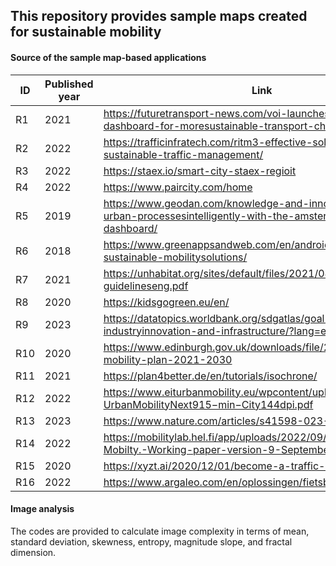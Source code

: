 ## This repository provides sample maps created for sustainable mobility

#### Source of the sample map-based applications

| ID  | Published year | Link                                                                                                                            |
|-----|----------------|---------------------------------------------------------------------------------------------------------------------------------|
| R1  | 2021           | https://futuretransport-news.com/voi-launches-impact-dashboard-for-moresustainable-transport-choices/                          |
| R2  | 2022           | https://trafficinfratech.com/ritm3-effective-solution-for-sustainable-traffic-management/                                       |
| R3  | 2022           | https://staex.io/smart-city-staex-regioit                                                                                       |
| R4  | 2022           | https://www.paircity.com/home                                                                                                   |
| R5  | 2019           | https://www.geodan.com/knowledge-and-innovation/managing-urban-processesintelligently-with-the-amsterdam-smart-city-dashboard/ |
| R6  | 2018           | https://www.greenappsandweb.com/en/android-en/rewarding-sustainable-mobilitysolutions/                                          |
| R7  | 2021           | https://unhabitat.org/sites/default/files/2021/08/sump-guidelineseng.pdf                                                        |
| R8  | 2020           | https://kidsgogreen.eu/en/                                                                                                      |
| R9  | 2023           | https://datatopics.worldbank.org/sdgatlas/goal-9-industryinnovation-and-infrastructure/?lang=en                                |
| R10 | 2020           | https://www.edinburgh.gov.uk/downloads/file/29320/city-mobility-plan-2021-2030                                                  |
| R11 | 2021           | https://plan4better.de/en/tutorials/isochrone/                                                                                  |
| R12 | 2022           | https://www.eiturbanmobility.eu/wpcontent/uploads/2022/11/EIT-UrbanMobilityNext915−min−City144dpi.pdf                      |
| R13 | 2023           | https://www.nature.com/articles/s41598-023-32326-9                                                                              |
| R14 | 2022           | https://mobilitylab.hel.fi/app/uploads/2022/09/Digital-Twin-for-Mobilty.-Working-paper-version-9-September-2022.pdf            |
| R15 | 2020           | https://xyzt.ai/2020/12/01/become-a-traffic-data-rockstar/                                                                      |
| R16 | 2022           | https://www.argaleo.com/en/oplossingen/fietsbeleid/                                                                             |

#### Image analysis

The codes are provided to calculate image complexity in terms of mean, standard deviation, skewness, entropy, magnitude slope, and fractal dimension.
